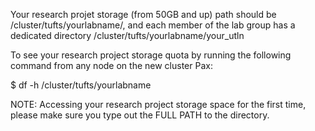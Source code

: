 Your research projet storage (from 50GB and up) path should be /cluster/tufts/yourlabname/, and each member of the lab group has a dedicated directory /cluster/tufts/yourlabname/your_utln

To see your research project storage quota by running the following command from any node on the new cluster Pax:

$ df -h /cluster/tufts/yourlabname

NOTE: Accessing your research project storage space for the first time, please make sure you type out the FULL PATH to the directory.
